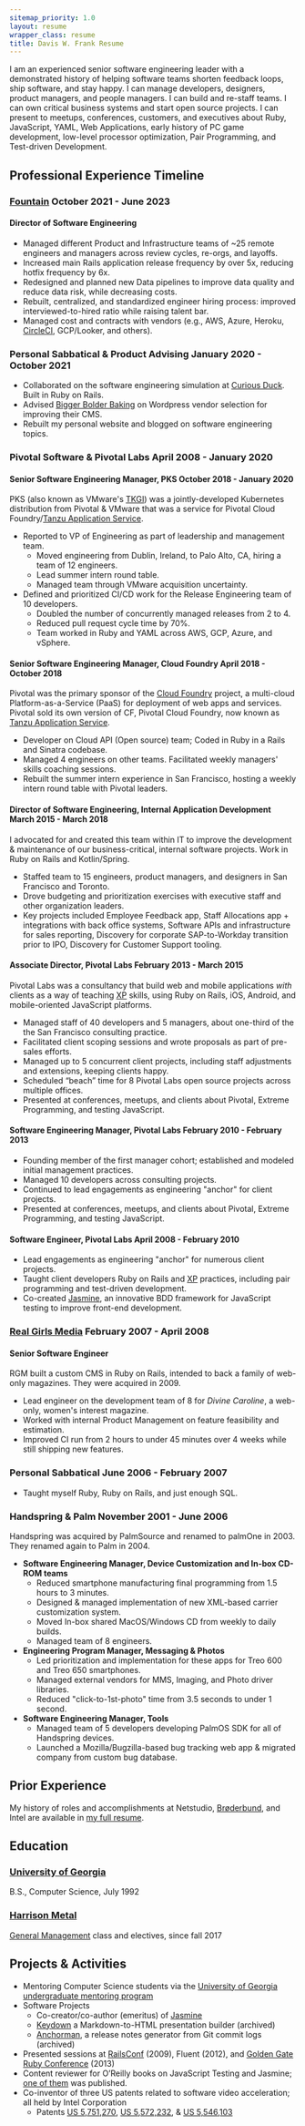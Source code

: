 ```yaml
---
sitemap_priority: 1.0
layout: resume
wrapper_class: resume
title: Davis W. Frank Resume
---
```


I am an experienced senior software engineering leader with a demonstrated history of helping software teams shorten feedback loops, ship software, and stay happy. I can manage developers, designers, product managers, and people managers. I can build and re-staff teams. I can own critical business systems and start open source projects. I can present to meetups, conferences, customers, and executives about Ruby, JavaScript, YAML, Web Applications, early history of PC game development, low-level processor optimization, Pair Programming, and Test-driven Development.

## Professional Experience Timeline

### [Fountain][fntn] <span class="duration"> October 2021 - June 2023 </span> 

#### Director of Software Engineering

- Managed different Product and Infrastructure teams of ~25 remote engineers and managers across review cycles, re-orgs, and layoffs.
- Increased main Rails application release frequency by over 5x, reducing hotfix frequency by 6x.
- Redesigned and planned new Data pipelines to improve data quality and reduce data risk, while decreasing costs.
- Rebuilt, centralized, and standardized engineer hiring process: improved interviewed-to-hired ratio while raising talent bar.
- Managed cost and contracts with vendors (e.g., AWS, Azure, Heroku, [CircleCI][circle], GCP/Looker, and others).

### Personal Sabbatical &amp; Product Advising <span class="duration">January 2020 - October 2021</span>

- Collaborated on the software engineering simulation at [Curious Duck][duck]. Built in Ruby on Rails.
- Advised [Bigger Bolder Baking][bake] on Wordpress vendor selection for improving their CMS.
- Rebuilt my personal website and blogged on software engineering topics.

### Pivotal Software & Pivotal Labs <span class="duration">April 2008 - January 2020</span>

#### Senior Software Engineering Manager, PKS <span class="duration">October 2018 - January 2020</span>

PKS (also known as VMware's [TKGI][tkgi]) was a jointly-developed Kubernetes distribution from Pivotal & VMware that was a service for Pivotal Cloud Foundry/[Tanzu Application Service][tas].

- Reported to VP of Engineering as part of leadership and management team.
  - Moved engineering from Dublin, Ireland, to Palo Alto, CA, hiring a team of 12 engineers.
  - Lead summer intern round table.
  - Managed team through VMware acquisition uncertainty.
- Defined and prioritized CI/CD work for the Release Engineering team of 10 developers.
  - Doubled the number of concurrently managed releases from 2 to 4. 
  - Reduced pull request cycle time by 70%.
  - Team worked in Ruby and YAML across AWS, GCP, Azure, and vSphere.

#### Senior Software Engineering Manager, Cloud Foundry <span class="duration"> April 2018 - October 2018 </span>

Pivotal was the primary sponsor of the [Cloud Foundry][cf] project, a multi-cloud Platform-as-a-Service (PaaS) for deployment of web apps and services. Pivotal sold its own version of CF, Pivotal Cloud Foundry, now known as [Tanzu Application Service][tas].

- Developer on Cloud API (Open source) team; Coded in Ruby in a Rails and Sinatra codebase.
- Managed 4 engineers on other teams. Facilitated weekly managers' skills coaching sessions. 
- Rebuilt the summer intern experience in San Francisco, hosting a weekly intern round table with Pivotal leaders.

#### Director of Software Engineering, Internal Application Development <span class="duration"> March 2015 - March 2018 </span>

I advocated for and created this team within IT to improve the development &amp; maintenance of our business-critical, internal software projects. Work in Ruby on Rails and Kotlin/Spring.

- Staffed team to 15 engineers, product managers, and designers in San Francisco and Toronto.
- Drove budgeting and prioritization exercises with executive staff and other organization leaders.
- Key projects included Employee Feedback app, Staff Allocations app + integrations with back office systems, Software APIs and infrastructure for sales reporting, Discovery for corporate SAP-to-Workday transition prior to IPO, Discovery for Customer Support tooling.

#### Associate Director, Pivotal Labs <span class="duration">February 2013 - March 2015 </span>

Pivotal Labs was a consultancy that build web and mobile applications _with_ clients as a way of teaching [XP][xp] skills, using Ruby on Rails, iOS, Android, and mobile-oriented JavaScript platforms.

- Managed staff of 40 developers and 5 managers, about one-third of the the San Francisco consulting practice.
- Facilitated client scoping sessions and wrote proposals as part of pre-sales efforts.
- Managed up to 5 concurrent client projects, including staff adjustments and extensions, keeping clients happy.
- Scheduled “beach” time for 8 Pivotal Labs open source projects across multiple offices.
- Presented at conferences, meetups, and clients about Pivotal, Extreme Programming, and testing JavaScript.

#### Software Engineering Manager, Pivotal Labs <span class="duration">February 2010 - February 2013 </span>

- Founding member of the first manager cohort; established and modeled initial management practices. 
- Managed 10 developers across consulting projects.
- Continued to lead engagements as engineering "anchor" for client projects.
- Presented at conferences, meetups, and clients about Pivotal, Extreme Programming, and testing JavaScript.

#### Software Engineer, Pivotal Labs <span class="duration">April 2008 - February 2010 </span>

- Lead engagements as engineering "anchor" for numerous client projects.
- Taught client developers Ruby on Rails and [XP][xp] practices, including pair programming and test-driven development.
- Co-created [Jasmine][jasmine], an innovative BDD framework for JavaScript testing to improve front-end development.

### [Real Girls Media][rgm]  <span class="duration"> February 2007 - April 2008 </span>

#### Senior Software Engineer

RGM built a custom CMS in Ruby on Rails, intended to back a family of web-only magazines. They were acquired in 2009.

- Lead engineer on the development team of 8 for _Divine Caroline_, a web-only, women's interest magazine. 
- Worked with internal Product Management on feature feasibility and estimation.
- Improved CI run from 2 hours to under 45 minutes over 4 weeks while still shipping new features.

### Personal Sabbatical <span class="duration"> June 2006 - February 2007 </span>

- Taught myself Ruby, Ruby on Rails, and just enough SQL.

### Handspring & Palm <span class="duration"> November 2001 - June 2006 </span>

Handspring was acquired by PalmSource and renamed to palmOne in 2003. They renamed again to Palm in 2004.

- __Software Engineering Manager, Device Customization and In-box CD-ROM teams__
  - Reduced smartphone manufacturing final programming from 1.5 hours to 3 minutes.
  - Designed & managed implementation of new XML-based carrier customization system. 
  - Moved In-box shared MacOS/Windows CD from weekly to daily builds.
  - Managed team of 8 engineers.
- __Engineering Program Manager, Messaging & Photos__
  - Led prioritization and implementation for these apps for Treo 600 and Treo 650 smartphones.
  - Managed external vendors for MMS, Imaging, and Photo driver libraries.
  - Reduced "click-to-1st-photo" time from 3.5 seconds to under 1 second.
- __Software Engineering Manager, Tools__
  - Managed team of 5 developers developing PalmOS SDK for all of Handspring devices.
  - Launched a Mozilla/Bugzilla-based bug tracking web app &amp; migrated company from custom bug database.

## Prior Experience

My history of roles and accomplishments at Netstudio, [Brøderbund][bb], and Intel are available in [my full resume](/resume/dwfrank_full/).

## Education

### [University of Georgia][uga]

B.S., Computer Science, July 1992

### [Harrison Metal][hm]

[General Management][gm] class and electives, since fall 2017

## Projects & Activities

- Mentoring Computer Science students via the [University of Georgia undergraduate mentoring program][mentor]
- Software Projects
  - Co-creator/co-author (emeritus) of [Jasmine][jasmine]
  - [Keydown][kd] a Markdown-to-HTML presentation builder (archived)
  - [Anchorman][am], a release notes generator from Git commit logs (archived)
- Presented sessions at [RailsConf][rc] (2009), Fluent (2012), and [Golden Gate Ruby Conference][story] (2013)
- Content reviewer for O’Reilly books on JavaScript Testing and Jasmine; [one of them][jbook] was published.
- Co-inventor of three US patents related to software video acceleration; all held by Intel Corporation
  - Patents [US 5,751,270][p1], [US 5,572,232][p2], &amp; [US 5,546,103][p3]

[am]: https://github.com/infews/anchorman
[bake]: https://biggerbolderbaking.com
[bb]: https://en.wikipedia.org/wiki/Broderbund
[bosh]: https://bosh.io/docs
[bugs]: https://bugzilla.org
[carmen]: https://en.wikipedia.org/wiki/Carmen_Sandiego_(video_game_series)
[cc]: https://concourse-ci.org/
[cd-test]: https://dwf.bigpencil.net/series/the-cd-test/
[cf]: https://cloudfoundry.org
[circle]: https://circleci.com
[circle]: https://circleci.com/
[duck]: https://curiousduck.io
[ey]: https://www.engineyard.com
[fntn]: https://www.fountain.com
[gm]: https://www.harrisonmetal.com/classes/foundations-general-management
[gp]: https://tanzu.vmware.com/greenplum
[h]: https://heroku.com
[hm]: https://www.harrisonmetal.com/
[j]: https://jenkins.io
[jasmine]: https://jasmine.github.io
[jbook]: https://shop.oreilly.com/product/0636920028277.do
[kd]: https://github.com/infews/keydown
[mentor]: https://mentor.uga.edu/
[nci]: https://en.wikipedia.org/wiki/Nuclear_Cities_Initiative
[p1]: https://patents.google.com/patent/US5751270A/
[p2]: https://patents.google.com/patent/US5572232A/
[p3]: https://patents.google.com/patent/US5546103A/z1
[rc]: https://web.archive.org/web/20120531175448/http://en.oreilly.com/rails2009/public/schedule/detail/7035
[rgm]: https://www.crunchbase.com/organization/real-girls-media-network-inc
[riven]: https://store.steampowered.com/app/63610/Riven_The_Sequel_to_MYST/
[story]: https://youtu.be/ueeZKPGNk6I
[tas]: https://tanzu.vmware.com/application-service
[tkgi]: https://docs.vmware.com/en/VMware-Tanzu-Kubernetes-Grid-Integrated-Edition/
[tlabs]: https://tanzu.vmware.com/labs
[travis]: https://www.travis-ci.com/
[uga]: https://uga.edu
[xp]: http://www.extremeprogramming.org/